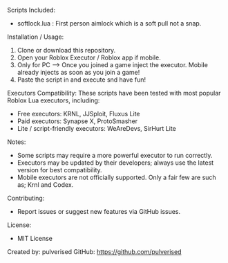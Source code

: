 Scripts Included:
- softlock.lua      : First person aimlock which is a soft pull not a snap.

Installation / Usage:
1. Clone or download this repository.
2. Open your Roblox Executor / Roblox app if mobile.
3. Only for PC --> Once you joined a game inject the executor.
   Mobile already injects as soon as you join a game!
4. Paste the script in and execute snd have fun!


Executors Compatibility:
These scripts have been tested with most popular Roblox Lua executors, including:
- Free executors: KRNL, JJSploit, Fluxus Lite
- Paid executors: Synapse X, ProtoSmasher
- Lite / script-friendly executors: WeAreDevs, SirHurt Lite

Notes:
- Some scripts may require a more powerful executor to run correctly.
- Executors may be updated by their developers; always use the latest version for best compatibility.
- Mobile executors are not officially supported. Only a fair few are such as; Krnl and Codex.

Contributing:
- Report issues or suggest new features via GitHub issues.

License:
- MIT License

Created by: pulverised
GitHub: https://github.com/pulverised
